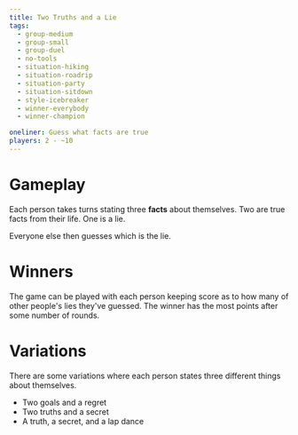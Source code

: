 ```yaml
---
title: Two Truths and a Lie
tags:
  - group-medium
  - group-small
  - group-duel
  - no-tools
  - situation-hiking
  - situation-roadrip
  - situation-party
  - situation-sitdown
  - style-icebreaker
  - winner-everybody
  - winner-champion

oneliner: Guess what facts are true
players: 2 - ~10
---
```

# Gameplay
Each person takes turns stating three **facts** about themselves.
Two are true facts from their life.
One is a lie.

Everyone else then guesses which is the lie.

# Winners
The game can be played with each person keeping score as to how many of other people's lies they've guessed.
The winner has the most points after some number of rounds.

# Variations
There are some variations where each person states three different things about themselves.

- Two goals and a regret
- Two truths and a secret
- A truth, a secret, and a lap dance
